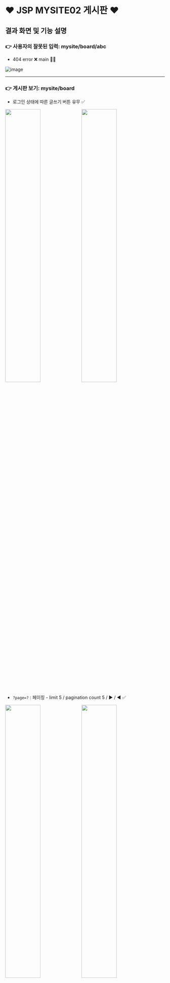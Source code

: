 
# ❤️ JSP MYSITE02 게시판 ❤️

## 결과 화면 및 기능 설명

### 👉 사용자의 잘못된 입력: mysite/board/abc 

- 404 error ❌ main 🙆‍♀️

![image](https://github.com/talkingOrange/mysite/assets/88815795/e07924a9-6c65-4c1a-b352-319733de6280)

---

### 👉 게시판 보기: mysite/board


- 로그인 상태에 따른 글쓰기 버튼 유무 ✅

<img src="https://github.com/talkingOrange/mysite/assets/88815795/3ce54163-a743-45fb-8612-cea990830f68" width="47%">
<img src="https://github.com/talkingOrange/mysite/assets/88815795/b3574242-5acb-484f-88c0-a0829049007c" width="47%">


- `?page=?` : 페이징 - limit 5 / pagination count 5 / ▶ / ◀ ✅ 

<img src="https://github.com/talkingOrange/mysite/assets/88815795/51dba298-8b43-4d61-959a-acb9e59af8ba" width="47%">
<img src="https://github.com/talkingOrange/mysite/assets/88815795/12e1efda-5943-41f2-830f-867b538ced45" width="47%">
<img src="https://github.com/talkingOrange/mysite/assets/88815795/428a216f-2a94-4b70-a705-ac06f983d925" width="47%">
<img src="https://github.com/talkingOrange/mysite/assets/88815795/c9d5fc2b-09d8-4b12-8bee-b8130206f00c" width="47%">

- 답글 / 조회수 ✅

<img src="https://github.com/talkingOrange/mysite/assets/88815795/d7df268a-ef4a-4141-ad66-270d20aa0ee4" width="95%">


---

#### 👉 글 보기: mysite/board?a=view&no=?

- 로그인 상태에 따른 답글달기 버튼 유무 ✅

<img src="https://github.com/talkingOrange/mysite/assets/88815795/72d38fcc-9f7e-436b-8c05-d563a3822359" width="47%">
<img src="https://github.com/talkingOrange/mysite/assets/88815795/2fb28997-8a5b-46de-b653-1e8c3757dd80" width="47%">


- 내 글 유무에 따른 글수정 버튼 유무 ✅

<img src="https://github.com/talkingOrange/mysite/assets/88815795/fd4b847c-8e18-42a2-b6ab-bf89ab9ca69b" width="47%">
<img src="https://github.com/talkingOrange/mysite/assets/88815795/037b11ce-c652-4d44-bbd0-9d27035e2acb" width="47%">


---

#### 👉 글 쓰기: mysite/board?a=writeform

- 등록 버튼 클릭 시, /board 페이지로 이동 후 작성글 확인 ✅

<img src="https://github.com/talkingOrange/mysite/assets/88815795/7047dd6e-4d2e-4079-861b-020392e2b156" width="47%">
<img src="https://github.com/talkingOrange/mysite/assets/88815795/7df912cf-524e-49bf-86c7-74422b7b6a5d" width="47%">

- 취소 버튼 클릭 시, /board 페이지로 이동 ✅

<img src="https://github.com/talkingOrange/mysite/assets/88815795/8cab109f-3b34-49d5-8f97-6872c222fe36" width="47%">
<img src="https://github.com/talkingOrange/mysite/assets/88815795/1006cecf-b748-48fd-b764-815429b2c3fb" width="47%">


---

#### 👉 답글 달기: mysite/board?a=writeform&no=?


- 등록 버튼 클릭 시, /board 페이지로 이동 후 작성글 확인 ✅

  (+) 답글, 답답글, 답답답글... 가능

<img src="https://github.com/talkingOrange/mysite/assets/88815795/784a17ec-4b53-43fa-b125-e507228353ce" width="47%">
<img src="https://github.com/talkingOrange/mysite/assets/88815795/3354ecf1-61ea-4c20-a81b-a429291c9b9c" width="47%">







